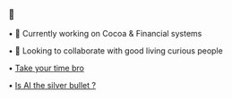 ### 👋

• 🫘 Currently working on Cocoa & Financial systems

• 👯 Looking to collaborate with good living curious people

• [Take your time bro](https://norvig.com/21-days.html)

• [Is AI the silver bullet ?](https://worrydream.com/refs/Brooks_1986_-_No_Silver_Bullet.pdf)
